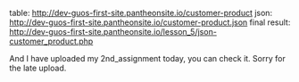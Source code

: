 table: http://dev-guos-first-site.pantheonsite.io/customer-product
json: http://dev-guos-first-site.pantheonsite.io/customer-product.json
final result: http://dev-guos-first-site.pantheonsite.io/lesson_5/json-customer_product.php

And I have uploaded my 2nd_assignment today, you can check it.
Sorry for the late upload.
